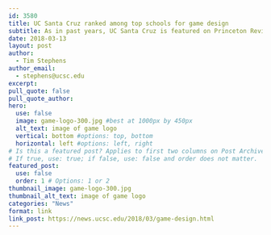 ```yaml
---
id: 3580
title: UC Santa Cruz ranked among top schools for game design
subtitle: As in past years, UC Santa Cruz is featured on Princeton Review's 2018 lists for top undergraduate and graduate programs in game design
date: 2018-03-13
layout: post
author:
  - Tim Stephens
author_email:
  - stephens@ucsc.edu
excerpt: 
pull_quote: false
pull_quote_author:
hero:
  use: false
  image: game-logo-300.jpg #best at 1000px by 450px
  alt_text: image of game logo
  vertical: bottom #options: top, bottom
  horizontal: left #options: left, right
# Is this a featured post? Applies to first two columns on Post Archive Page.
# If true, use: true; if false, use: false and order does not matter.
featured_post:
  use: false
  order: 1 # Options: 1 or 2
thumbnail_image: game-logo-300.jpg
thumbnail_alt_text: image of game logo
categories: "News"
format: link
link_post: https://news.ucsc.edu/2018/03/game-design.html
---
```


